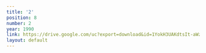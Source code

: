 ```yaml
---
title: '2'
position: 8
number: 2
year: 1990
link: https://drive.google.com/uc?export=download&id=1YokH3UAKdtsIt-aWzofaV4GR2dD9FhHV
layout: default
---
```



